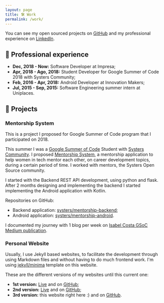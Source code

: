 ```yaml
---
layout: page
title: 🛠️ Work
permalink: /work/
---
```


You can see my open sourced projects on [GitHub](https://github.com/isabelcosta) and my professional experience on [LinkedIn](https://www.linkedin.com/in/isabelcmdcosta).

## 💼 Professional experience

- **Dec, 2018 - Now:** Software Developer at Impresa;
- **Apr, 2018 - Ago, 2018:** Student Developer for Google Summer of Code 2018 with Systers Community;
- **Feb, 2016 - Apr, 2018:** Android Developer at Innovation Makers;
- **Jul, 2015 - Sep, 2015:** Software Engineering summer intern at Uniplaces.

## 🚧 Projects

### Mentorship System

This is a project I proposed for Google Summer of Code program that I participated on 2018.

This summer I was a [Google Summer of Code](https://summerofcode.withgoogle.com) Student with [Systers Community](https://github.com/systers). I proposed [Mentorship System](https://summerofcode.withgoogle.com/archive/2018/projects/6592097335377920/), a mentorship application to help women in tech mentor each other, on career development topics, during a certain period of time. I worked with mentors, the Systers Open Source community.

I started with the Backend REST API development, using python and flask. After 2 months designing and implementing the backend I started implementing the Android application with Kotlin.

Repositories on GitHub:
- Backend application: [systers/mentorship-backend](https://github.com/systers/mentorship-backend);
- Android application: [systers/mentorship-android](https://github.com/systers/mentorship-android).

I documented my journey with 1 blog per week on [Isabel Costa GSoC Medium publication](https://medium.com/isabel-costa-gsoc). 

### Personal Website

Usually, I use Jekyll based websites, to facilitate the development through using Markdown files and without having to do much frontend work. I'm using [jekyll/minima](https://github.com/jekyll/minima) template on this website.

These are the different versions of my websites until this current one:
- **1st version:** [Live](http://isabelcosta.github.io/personal-website-first-version) and on [GitHub](http://github.com/isabelcosta/personal-website-first-version);
- **2nd version:** [Live](http://isabelcosta.github.io/personal-website-second-version) and on [GitHub](https://github.com/isabelcosta/personal-website-second-version);
- **3rd version:** this website right here :) and on [GitHub](https://github.com/isabelcosta/isabelcosta.github.io). 
